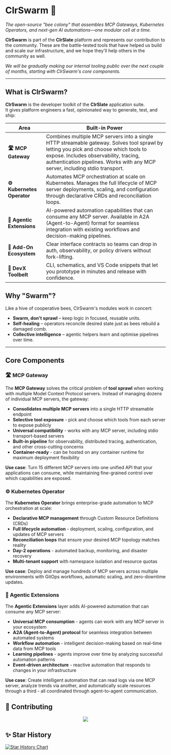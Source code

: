 # ClrSwarm 🐝

_The open-source "bee colony" that assembles MCP Gateways, Kubernetes Operators, and next-gen AI automations—one modular cell at a time._

**ClrSwarm** is part of the **ClrSlate** platform and represents our contribution to the community. These are the battle-tested tools that have helped us build and scale our infrastructure, and we hope they'll help others in the community as well.

_We will be gradually making our internal tooling public over the next couple of months, starting with ClrSwarm's core components._

---

## What is ClrSwarm?

**ClrSwarm** is the developer toolkit of the **ClrSlate** application suite.  
It gives platform engineers a fast, opinionated way to generate, test, and ship:

| Area                       | Built-in Power                                                                                                                                                                                                                                                 |
| -------------------------- | -------------------------------------------------------------------------------------------------------------------------------------------------------------------------------------------------------------------------------------------------------------- |
| **🛣️ MCP Gateway**         | Combines multiple MCP servers into a single HTTP streamable gateway. Solves tool sprawl by letting you pick and choose which tools to expose. Includes observability, tracing, authentication pipelines. Works with any MCP server, including stdio transport. |
| **⚙️ Kubernetes Operator** | Automates MCP orchestration at scale on Kubernetes. Manages the full lifecycle of MCP server deployments, scaling, and configuration through declarative CRDs and reconciliation loops.                                                                        |
| **🤖 Agentic Extensions**  | AI-powered automation capabilities that can consume any MCP server. Available in A2A (Agent-to-Agent) format for seamless integration with existing workflows and decision-making pipelines.                                                                   |
| **🧩 Add-On Ecosystem**    | Clear interface contracts so teams can drop in auth, observability, or policy drivers without fork-lifting.                                                                                                                                                    |
| **🚀 DevX Toolbelt**       | CLI, schematics, and VS Code snippets that let you prototype in minutes and release with confidence.                                                                                                                                                           |

## Why "Swarm"?

Like a hive of cooperative bees, ClrSwarm's modules work in concert:

- **Swarm, don't sprawl** – keep logic in focused, reusable units.
- **Self-healing** – operators reconcile desired state just as bees rebuild a damaged comb.
- **Collective intelligence** – agentic helpers learn and optimise pipelines over time.

---

## Core Components

### 🛣️ MCP Gateway

The **MCP Gateway** solves the critical problem of **tool sprawl** when working with multiple Model Context Protocol servers. Instead of managing dozens of individual MCP servers, the gateway:

- **Consolidates multiple MCP servers** into a single HTTP streamable endpoint
- **Selective tool exposure** - pick and choose which tools from each server to expose publicly
- **Universal compatibility** - works with any MCP server, including stdio transport-based servers
- **Built-in pipeline** for observability, distributed tracing, authentication, and other cross-cutting concerns
- **Container-ready** - can be hosted on any container runtime for maximum deployment flexibility

**Use case**: Turn 15 different MCP servers into one unified API that your applications can consume, while maintaining fine-grained control over which capabilities are exposed.

### ⚙️ Kubernetes Operator

The **Kubernetes Operator** brings enterprise-grade automation to MCP orchestration at scale:

- **Declarative MCP management** through Custom Resource Definitions (CRDs)
- **Full lifecycle automation** - deployment, scaling, configuration, and updates of MCP servers
- **Reconciliation loops** that ensure your desired MCP topology matches reality
- **Day-2 operations** - automated backup, monitoring, and disaster recovery
- **Multi-tenant support** with namespace isolation and resource quotas

**Use case**: Deploy and manage hundreds of MCP servers across multiple environments with GitOps workflows, automatic scaling, and zero-downtime updates.

### 🤖 Agentic Extensions

The **Agentic Extensions** layer adds AI-powered automation that can consume any MCP server:

- **Universal MCP consumption** - agents can work with any MCP server in your ecosystem
- **A2A (Agent-to-Agent) protocol** for seamless integration between automated systems
- **Workflow automation** - intelligent decision-making based on real-time data from MCP tools
- **Learning pipelines** - agents improve over time by analyzing successful automation patterns
- **Event-driven architecture** - reactive automation that responds to changes in your infrastructure

**Use case**: Create intelligent automation that can read logs via one MCP server, analyze trends via another, and automatically scale resources through a third - all coordinated through agent-to-agent communication.

## 💪 Contributing

<p align="center">
    <a href="https://github.com/clrslate/clrswarm/graphs/contributors">
        <img src="https://contrib.rocks/image?repo=clrslate/clrswarm&columns=10" />
    </a>
</p>

## ✨ Star History

[![Star History Chart](https://api.star-history.com/svg?repos=clrslate/clrswarm)](https://www.star-history.com/#clrslate/clrswarm)
